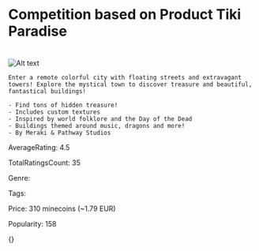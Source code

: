 # Competition based on Product Tiki Paradise
# 

![Alt text](https://xforgeassets002.xboxlive.com/serviceid-18231953-4b1d-472c-a39e-48b10105b7b7-public/d4624db7-4354-4bcb-9157-ee4f98ad139b/TikiParadise_Thumbnail_0.jpg "Thumbnail")

```
Enter a remote colorful city with floating streets and extravagant towers! Explore the mystical town to discover treasure and beautiful, fantastical buildings!

- Find tons of hidden treasure!
- Includes custom textures
- Inspired by world folklore and the Day of the Dead
- Buildings themed around music, dragons and more!
- By Meraki & Pathway Studios
```

AverageRating: 4.5

TotalRatingsCount: 35

Genre: 

Tags: 

Price: 310 minecoins (~1.79 EUR)

Popularity: 158

{}

